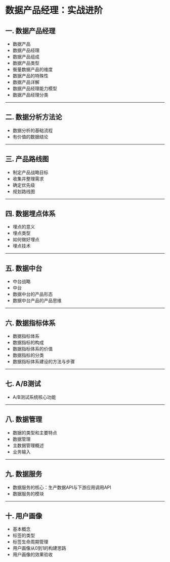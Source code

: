 # **数据产品经理：实战进阶**

## 一. **数据产品经理**

- 数据产品
- 数据产品经理
- 数据产品组成
- 数据产品类型
- 衡量数据产品的维度
- 数据产品的特殊性
- 数据产品详解
- 数据产品经理能力模型
- 数据产品经理分类

---

## 二. **数据分析方法论**

- 数据分析的基础流程
- 有价值的数据结论

---

## 三. **产品路线图**

- 制定产品战略目标
- 收集并整理需求
- 确定优先级
- 规划路线图

---

## 四. **数据埋点体系**

- 埋点的意义
- 埋点类型
- 如何做好埋点
- 埋点技术

---

## 五. **数据中台**

- 中台战略
- 中台
- 数据中台的产品形态
- 数据中台产品的产品思维

---

## 六. **数据指标体系**

- 数据指标体系
- 数据指标的构成
- 数据指标体系的价值
- 数据指标的分类
- 数据指标体系建设的方法与步骤

---

## 七. **A/B测试**

- A/B测试系统核心功能

---

## 八. **数据管理**

- 数据的类型和主要特点
- 数据管理
- 主数据管理概述
- 业务输入

---

## 九. **数据服务**

- 数据服务的核心：生产数据API与下游应用调用API
- 数据服务的模块

---

## 十. **用户画像**

- 基本概念
- 标签的类型
- 标签生命周期管理
- 用户画像从0到1的构建思路
- 用户画像的效果验收